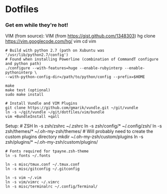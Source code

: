 # Dotfiles

### Get em while they're hot!

VIM (from source):
    VIM (from https://gist.github.com/1348303)
    hg clone https://vim.googlecode.com/hg/ vim
    cd vim

    # Build with python 2.7 (path on Xubuntu was '/usr/lib/python2.7/config')
    # Found when installing Powerline (combination of CommandT configure and python path)
    ./configure --with-features=huge --enable-rubyinterp --enable-pythoninterp \
    --with-python-config-dir=/path/to/python/config --prefix=$HOME

    make
    make test (optional)
    sudo make install

    # Install Vundle and VIM Plugins
    git clone https://github.com/gmarik/vundle.git ~/git/vundle
    ln -s ~/git/vundle ~/git/dotfiles/vim/bundle
    vim +BundleInstall +qall

Setup:
    # ZSH
    ln -s zsh/zshrc ~/.zshrc
    ln -s zsh/config/* ~/.config/zsh/
    ln -s zsh/themes/* ~/.oh-my-zsh/themes/
    # Will probably need to create the custom plugins directory
    mkdir ~/.oh-my-zsh/custom/plugins
    ln -s zsh/plugins/* ~/.oh-my-zsh/custom/plugins/

    # Fonts required for tpayne.zsh-theme
    ln -s fonts ~/.fonts

    ln -s misc/tmux.conf ~/.tmux.conf
    ln -s misc/gitconfig ~/.gitconfig

    ln -s vim ~/.vim
    ln -s vim/vimrc ~/.vimrc 
    ln -s misc/terminalrc ~/.config/Terminal/
